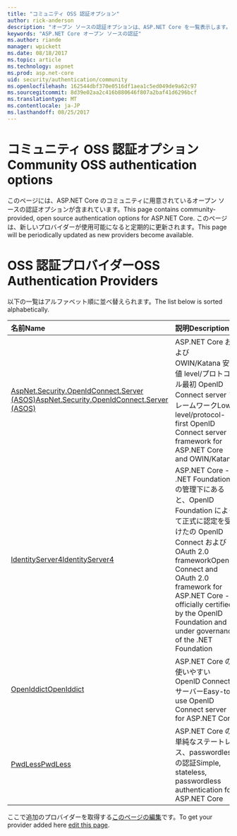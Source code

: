 ```yaml
---
title: "コミュニティ OSS 認証オプション"
author: rick-anderson
description: "オープン ソースの認証オプションは、ASP.NET Core を一覧表示します。"
keywords: "ASP.NET Core オープン ソースの認証"
ms.author: riande
manager: wpickett
ms.date: 08/18/2017
ms.topic: article
ms.technology: aspnet
ms.prod: asp.net-core
uid: security/authentication/community
ms.openlocfilehash: 162544dbf370e0516df1aea1c5ed049de9a62c97
ms.sourcegitcommit: 8d39e02aa2c416b880646f807a2baf41d6296bcf
ms.translationtype: MT
ms.contentlocale: ja-JP
ms.lasthandoff: 08/25/2017
---
```

# <a name="community-oss-authentication-options"></a><span data-ttu-id="1be69-104">コミュニティ OSS 認証オプション</span><span class="sxs-lookup"><span data-stu-id="1be69-104">Community OSS authentication options</span></span>

<span data-ttu-id="1be69-105">このページには、ASP.NET Core のコミュニティに用意されているオープン ソースの認証オプションが含まれています。</span><span class="sxs-lookup"><span data-stu-id="1be69-105">This page contains community-provided, open source authentication options for ASP.NET Core.</span></span> <span data-ttu-id="1be69-106">このページは、新しいプロバイダーが使用可能になると定期的に更新されます。</span><span class="sxs-lookup"><span data-stu-id="1be69-106">This page will be periodically updated as new providers become available.</span></span>

# <a name="oss-authentication-providers"></a><span data-ttu-id="1be69-107">OSS 認証プロバイダー</span><span class="sxs-lookup"><span data-stu-id="1be69-107">OSS Authentication Providers</span></span>

<span data-ttu-id="1be69-108">以下の一覧はアルファベット順に並べ替えられます。</span><span class="sxs-lookup"><span data-stu-id="1be69-108">The list below is sorted alphabetically.</span></span>

| <span data-ttu-id="1be69-109">名前</span><span class="sxs-lookup"><span data-stu-id="1be69-109">Name</span></span> | <span data-ttu-id="1be69-110">説明</span><span class="sxs-lookup"><span data-stu-id="1be69-110">Description</span></span> |
|:--------------|:------------------|
| [<span data-ttu-id="1be69-111">AspNet.Security.OpenIdConnect.Server (ASOS)</span><span class="sxs-lookup"><span data-stu-id="1be69-111">AspNet.Security.OpenIdConnect.Server (ASOS)</span></span>](https://github.com/aspnet-contrib/AspNet.Security.OpenIdConnect.Server) | <span data-ttu-id="1be69-112">ASP.NET Core および OWIN/Katana 安値 level/プロトコル最初 OpenID Connect server フレームワーク</span><span class="sxs-lookup"><span data-stu-id="1be69-112">Low-level/protocol-first OpenID Connect server framework for ASP.NET Core and OWIN/Katana</span></span> |
| [<span data-ttu-id="1be69-113">IdentityServer4</span><span class="sxs-lookup"><span data-stu-id="1be69-113">IdentityServer4</span></span>](https://identityserver.io/) | <span data-ttu-id="1be69-114">ASP.NET Core - .NET Foundation の管理下にあると、OpenID Foundation によって正式に認定を受けたの OpenID Connect および OAuth 2.0 framework</span><span class="sxs-lookup"><span data-stu-id="1be69-114">OpenID Connect and OAuth 2.0 framework for ASP.NET Core - officially certified by the OpenID Foundation and under governance of the .NET Foundation</span></span> |
| [<span data-ttu-id="1be69-115">OpenIddict</span><span class="sxs-lookup"><span data-stu-id="1be69-115">OpenIddict</span></span>](https://github.com/openiddict/openiddict-core) | <span data-ttu-id="1be69-116">ASP.NET Core の使いやすい OpenID Connect サーバー</span><span class="sxs-lookup"><span data-stu-id="1be69-116">Easy-to-use OpenID Connect server for ASP.NET Core</span></span>  |
| [<span data-ttu-id="1be69-117">PwdLess</span><span class="sxs-lookup"><span data-stu-id="1be69-117">PwdLess</span></span>](https://github.com/pwdless/pwdless) | <span data-ttu-id="1be69-118">ASP.NET Core の単純なステートレス、passwordless の認証</span><span class="sxs-lookup"><span data-stu-id="1be69-118">Simple, stateless, passwordless authentication for ASP.NET Core</span></span>  |

<span data-ttu-id="1be69-119">ここで追加のプロバイダーを取得する[このページの編集](https://github.com/aspnet/Docs/edit/master/aspnetcore/security/authentication/community.md)です。</span><span class="sxs-lookup"><span data-stu-id="1be69-119">To get your provider added here [edit this page](https://github.com/aspnet/Docs/edit/master/aspnetcore/security/authentication/community.md).</span></span>
